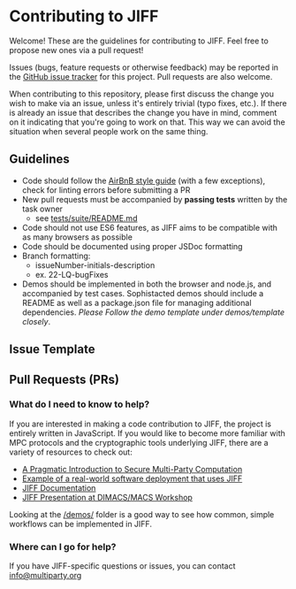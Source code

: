 # Contributing to JIFF #

Welcome! These are the guidelines for contributing to JIFF. Feel free to propose new ones via a pull request!

Issues (bugs, feature requests or otherwise feedback) may be reported in the [GitHub issue tracker](https://github.com/multiparty/jiff/issues) for this project. Pull requests are also welcome.

When contributing to this repository, please first discuss the change you wish to make via an issue, unless it's entirely trivial (typo fixes, etc.). If there is already an issue that describes the change you have in mind, comment on it indicating that you're going to work on that. This way we can avoid the situation when several people work on the same thing.

## Guidelines ##
- Code should follow the [AirBnB style guide](https://github.com/airbnb/javascript) (with a few exceptions), check for linting errors before submitting a PR
- New pull requests must be accompanied by **passing tests** written by the task owner
  - see [tests/suite/README.md](https://github.com/multiparty/jiff/tree/master/tests/suite/README.md)
- Code should not use ES6 features, as JIFF aims to be compatible with as many browsers as possible
- Code should be documented using proper JSDoc formatting
- Branch formatting:
  - issueNumber-initials-description
  - ex. 22-LQ-bugFixes
- Demos should be implemented in both the browser and node.js, and accompanied by test cases. Sophistacted demos should include a README as well as a package.json file for managing additional dependencies. *Please Follow the demo template under demos/template closely*.

## Issue Template


## Pull Requests (PRs) ##


### What do I need to know to help? ###
If you are interested in making a code contribution to JIFF, the project is entirely written in JavaScript. If you would like to become more familiar with MPC protocols and the cryptographic tools underlying JIFF, there are a variety of resources to check out:

* [A Pragmatic Introduction to Secure Multi-Party Computation](https://securecomputation.org/)
* [Example of a real-world software deployment that uses JIFF](https://github.com/multiparty/web-mpc)
* [JIFF Documentation](https://multiparty.org/jiff/docs/jsdoc/)
* [JIFF Presentation at DIMACS/MACS Workshop](https://www.youtube.com/watch?v=S-IkyOEgrfI)

Looking at the [/demos/](https://github.com/multiparty/jiff/tree/master/demos) folder is a good way to see how common, simple workflows can be implemented in JIFF.

### Where can I go for help? ###
If you have JIFF-specific questions or issues, you can contact info@multiparty.org
